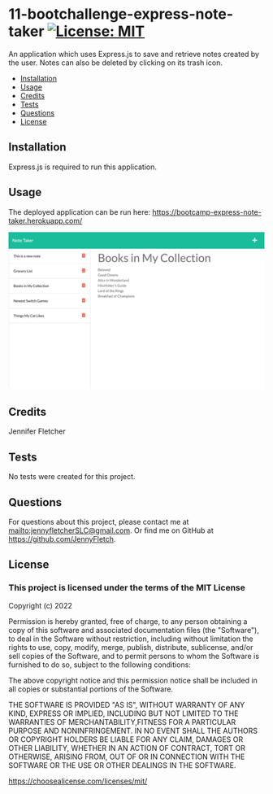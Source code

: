 # 11-bootchallenge-express-note-taker [![License: MIT](https://img.shields.io/badge/License-MIT-yellow.svg)](https://opensource.org/licenses/MIT)

An application which uses Express.js to save and retrieve notes created by the user. Notes can also be deleted by clicking on its trash icon.

* [Installation](#installation)
* [Usage](#usage)
* [Credits](#credits)
* [Tests](#tests)
* [Questions](#questions)
* [License](#license)

## Installation
  
Express.js is required to run this application.

## Usage
  
The deployed application can be run here: https://bootcamp-express-note-taker.herokuapp.com/

![Alt text](./public/assets/images/screenshot.png?raw=true "Screenshot of the Note Taker application")

## Credits
  
Jennifer Fletcher

## Tests
  
No tests were created for this project.

## Questions
  
For questions about this project, please contact me at <mailto:jennyfletcherSLC@gmail.com>. Or find me on GitHub at <https://github.com/JennyFletch>.

## License
  
### This project is licensed under the terms of the **MIT License**

Copyright (c) 2022

Permission is hereby granted, free of charge, to any person obtaining a copy of this software and associated documentation files (the "Software"), to deal in the Software without restriction, including without limitation the rights to use, copy, modify, merge, publish, distribute, sublicense, and/or sell copies of the Software, and to permit persons to whom the Software is furnished to do so, subject to the following conditions:

The above copyright notice and this permission notice shall be included in all copies or substantial portions of the Software.

THE SOFTWARE IS PROVIDED "AS IS", WITHOUT WARRANTY OF ANY KIND, EXPRESS OR IMPLIED, INCLUDING BUT NOT LIMITED TO THE WARRANTIES OF MERCHANTABILITY,FITNESS FOR A PARTICULAR PURPOSE AND NONINFRINGEMENT. IN NO EVENT SHALL THE AUTHORS OR COPYRIGHT HOLDERS BE LIABLE FOR ANY CLAIM, DAMAGES OR OTHER LIABILITY, WHETHER IN AN ACTION OF CONTRACT, TORT OR OTHERWISE, ARISING FROM, OUT OF OR IN CONNECTION WITH THE SOFTWARE OR THE USE OR OTHER DEALINGS IN THE SOFTWARE.

<https://choosealicense.com/licenses/mit/>